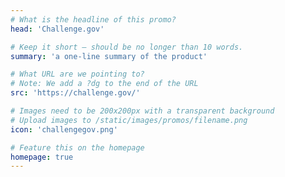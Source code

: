 ```yaml
---
# What is the headline of this promo?
head: 'Challenge.gov'

# Keep it short — should be no longer than 10 words.
summary: 'a one-line summary of the product'

# What URL are we pointing to?
# Note: We add a ?dg to the end of the URL
src: 'https://challenge.gov/'

# Images need to be 200x200px with a transparent background
# Upload images to /static/images/promos/filename.png
icon: 'challengegov.png'

# Feature this on the homepage
homepage: true
---
```

